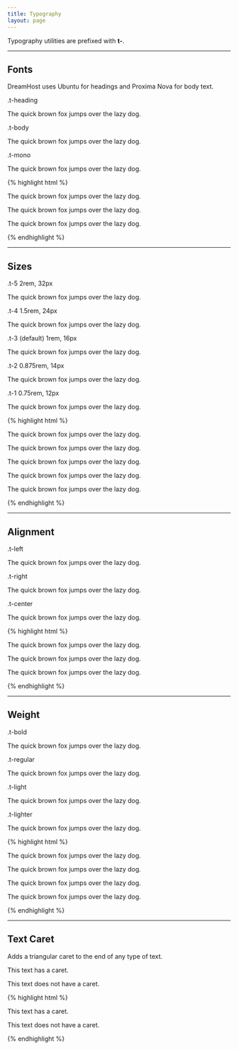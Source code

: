 ```yaml
---
title: Typography
layout: page
---
```


<p class="t-4">Typography utilities are prefixed with <strong>t-</strong>.</p>

<hr />

## Fonts
DreamHost uses Ubuntu for headings and Proxima Nova for body text.

<div>
	<p class="m-bottom-0 t-2 t-c-r300 t-bold">.t-heading</p>
	<p class="t-heading">The quick brown fox jumps over the lazy dog.</p>
</div>
<div>
	<p class="m-bottom-0 t-2 t-c-r300 t-bold">.t-body</p>
	<p class="t-body">The quick brown fox jumps over the lazy dog.</p>
</div>
<div>
	<p class="m-bottom-0 t-2 t-c-r300 t-bold">.t-mono</p>
	<p class="t-mono">The quick brown fox jumps over the lazy dog.</p>
</div>

{% highlight html %}
<p class="t-heading">The quick brown fox jumps over the lazy dog.</p>
<p class="t-body">The quick brown fox jumps over the lazy dog.</p>
<p class="t-mono">The quick brown fox jumps over the lazy dog.</p>
{% endhighlight %}

<hr />

## Sizes

<div>
	<p class="m-bottom-0 t-2 t-c-r300 t-bold">.t-5  <span class="p-left-s t-light t-c-g500">2rem, 32px</span></p>
	<p class="t-5">The quick brown fox jumps over the lazy dog.</p>
</div>
<div>
	<p class="m-bottom-0 t-2 t-c-r300 t-bold">.t-4  <span class="p-left-s t-light t-c-g500">1.5rem, 24px</span></p>
	<p class="t-4">The quick brown fox jumps over the lazy dog.</p>
</div>
<div>
	<p class="m-bottom-0 t-2 t-c-g500">.t-3 (default)  <span class="p-left-s t-light t-c-g500">1rem, 16px</span></p>
	<p>The quick brown fox jumps over the lazy dog.</p>
</div>
<div>
	<p class="m-bottom-0 t-2 t-c-r300 t-bold">.t-2 <span class="p-left-s t-light t-c-g500">0.875rem, 14px</span></p>
	<p class="t-2">The quick brown fox jumps over the lazy dog.</p>
</div>
<div>
	<p class="m-bottom-0 t-2 t-c-r300 t-bold">.t-1 <span class="p-left-s t-light t-c-g500">0.75rem, 12px</span></p>
	<p class="t-1">The quick brown fox jumps over the lazy dog.</p>
</div>

{% highlight html %}
<p class="t-5">The quick brown fox jumps over the lazy dog.</p>
<p class="t-4">The quick brown fox jumps over the lazy dog.</p>
<p class="t-3">The quick brown fox jumps over the lazy dog.</p>
<p class="t-2">The quick brown fox jumps over the lazy dog.</p>
<p class="t-1">The quick brown fox jumps over the lazy dog.</p>
{% endhighlight %}

<hr />

## Alignment

<div>
	<p class="m-bottom-0 t-2 t-c-r300 t-bold">.t-left</p>
	<p class="t-left p-1 border">The quick brown fox jumps over the lazy dog.</p>
</div>
<div>
	<p class="m-bottom-0 t-2 t-c-r300 t-bold">.t-right</p>
	<p class="t-right p-1 border">The quick brown fox jumps over the lazy dog.</p>
</div>
<div>
	<p class="m-bottom-0 t-2 t-c-r300 t-bold">.t-center</p>
	<p class="t-center p-1 border">The quick brown fox jumps over the lazy dog.</p>
</div>


{% highlight html %}
<p class="t-left">The quick brown fox jumps over the lazy dog.</p>
<p class="t-right">The quick brown fox jumps over the lazy dog.</p>
<p class="t-center">The quick brown fox jumps over the lazy dog.</p>
{% endhighlight %}

<hr />

## Weight

<div>
	<p class="m-bottom-0 t-2 t-c-r300 t-bold">.t-bold</p>
	<p class="t-bold">The quick brown fox jumps over the lazy dog.</p>
</div>
<div>
	<p class="m-bottom-0 t-2 t-c-r300 t-bold">.t-regular</p>
	<p class="t-regular">The quick brown fox jumps over the lazy dog.</p>
</div>
<div>
	<p class="m-bottom-0 t-2 t-c-r300 t-bold">.t-light</p>
	<p class="t-light">The quick brown fox jumps over the lazy dog.</p>
</div>
<div>
	<p class="m-bottom-0 t-2 t-c-r300 t-bold">.t-lighter</p>
	<p class="t-lighter">The quick brown fox jumps over the lazy dog.</p>
</div>

{% highlight html %}
<p class="t-bold">The quick brown fox jumps over the lazy dog.</p>
<p class="t-regular">The quick brown fox jumps over the lazy dog.</p>
<p class="t-light">The quick brown fox jumps over the lazy dog.</p>
<p class="t-lighter">The quick brown fox jumps over the lazy dog.</p>
{% endhighlight %}

<hr />

## Text Caret
Adds a triangular caret to the end of any type of text.

<div>
	<p class="has-text-caret">This text has a caret.</p>
	<p>This text does not have a caret.</p>
</div>

{% highlight html %}
<p class="has-text-caret">This text has a caret.</p>
<p>This text does not have a caret.</p>
{% endhighlight %}
